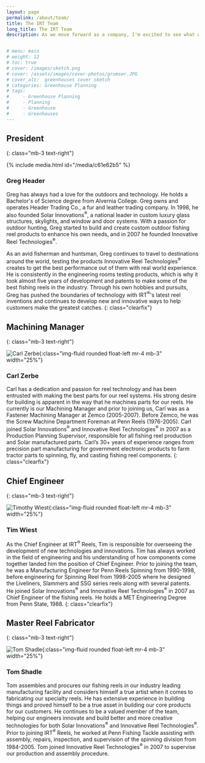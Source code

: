 ```yaml
---
layout: page
permalink: /about/team/
title: The IRT Team
long_title: The IRT Team
description: As we move forward as a company, I'm excited to see what we can accomplish as a team while impacting the community and our team members. &nbsp;&nbsp; — Greg Header


# menu: main
# weight: 12
# toc: true
# cover: /images/sketch.png
# cover: /assets/images/cover-photos/grumser.JPG
# cover_alt:  greenhouses cover sketch
# categories: Greenhouse Planning
# tags: 
#     - Greenhouse Planning
#     - Planning
#     - Greenhouse
#     - Greenhouses
---
```







## President
{: class="mb-3 text-right"}

<div  class="img-fluid rounded float-left mr-4 mb-3 w-25" >
{% include media.html id="/media/c61e62b5" %}
</div>

<!-- ![Greg Header](/assets/images/team/greg_header.jpg){:class="img-fluid rounded float-left mr-4 mb-3" width="25%"} -->

### Greg Header 


Greg has always had a love for the outdoors and technology. He holds a Bachelor's of Science degree from Alvernia College. Greg owns and operates Header Trading Co., a fur and leather trading company. In 1998, he also founded Solar Innovations<sup>®</sup>, a national leader in custom luxury glass structures, skylights, and window and door systems. With a passion for outdoor hunting, Greg started to build and create custom outdoor fishing reel products to enhance his own needs, and in 2007 he founded Innovative Reel Technologies<sup>®</sup>.

As an avid fisherman and huntsman, Greg continues to travel to destinations around the world, testing the products Innovative Reel Technologies<sup>®</sup> creates to get the best performance out of them with real world experience. He is consistently in the engineering rooms testing products, which is why it took almost five years of development and patents to make some of the best fishing reels in the industry. Through his own hobbies and pursuits, Greg has pushed the boundaries of technology with IRT<sup>®</sup>'s latest reel inventions and continues to develop new and innovative ways to help customers make the greatest catches.
{: class="clearfix"}

## Machining Manager
{: class="mb-3 text-right"}

![Carl Zerbe](/assets/images/team/carl_zerbe.gif){:class="img-fluid rounded float-left mr-4 mb-3" width="25%"}

### Carl Zerbe 

Carl has a dedication and passion for reel technology and has been entrusted with making the best parts for our reel systems. His strong desire for building is apparent in the way that he machines parts for our reels. He currently is our Machining Manager and prior to joining us, Carl was as a Fastener Machining Manager at Zemco (2005-2007). Before Zemco, he was the Screw Machine Department Foreman at Penn Reels (1976-2005). Carl joined Solar Innovations<sup>®</sup> and Innovative Reel Technologies<sup>®</sup> in 2007 as a Production Planning Supervisor, responsible for all fishing reel production and Solar manufactured parts. Carl’s 30+ years of experience ranges from precision part manufacturing for government electronic products to farm tractor parts to spinning, fly, and casting fishing reel components.
{: class="clearfix"}

## Chief Engineer
{: class="mb-3 text-right"}

![Timothy Wiest](/assets/images/team/timothy_wiest.jpg){:class="img-fluid rounded float-left mr-4 mb-3" width="25%"}

### Tim Wiest

As the Chief Engineer at IRT<sup>®</sup> Reels, Tim is responsible for overseeing the development of new technologies and innovations. Tim has always worked in the field of engineering and his understanding of how components come together landed him the position of Chief Engineer. Prior to joining the team, he was a Manufacturing Engineer for Penn Reels Spinning from 1990-1998, before engineering for Spinning Reel from 1998-2005 where he designed the Liveliners, Slammers and SSG series reels along with several patents. He joined Solar Innovations<sup>®</sup> and Innovative Reel Technologies<sup>®</sup> in 2007 as Chief Engineer of the fishing reels. He  holds a MET Engineering Degree from Penn State, 1988.
{: class="clearfix"}

## Master Reel Fabricator
{: class="mb-3 text-right"}

![Tom Shadle](/assets/images/team/tom_shadle.jpg){:class="img-fluid rounded float-left mr-4 mb-3" width="25%"}

### Tom Shadle

Tom assembles and procures our fishing reels in our industry leading manufacturing facility and considers himself a true artist when it comes to fabricating our specialty reels. He has extensive experience in building things and proved himself to be a true asset in building our core products for our customers. He continues to be a valued member of the team, helping our engineers innovate and build better and more creative technologies for both Solar Innovations<sup>®</sup> and Innovative Reel Technologies<sup>®</sup>. Prior to joining IRT<sup>®</sup> Reels, he worked at Penn Fishing Tackle assisting with assembly, repairs, inspection, and supervision of the spinning division from 1984-2005. Tom joined Innovative Reel Technologies<sup>®</sup> in 2007 to supervise our production and assembly procedure.
